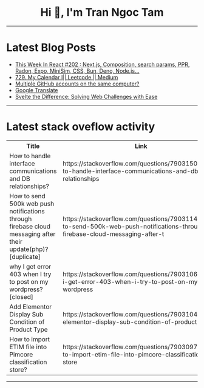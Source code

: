 <h1 align="center">Hi 👋, I'm Tran Ngoc Tam</h1>

---

# Latest Blog Posts 
<!-- BLOG-POST-LIST:START -->
- [This Week In React #202 : Next.js, Composition, search params, PPR, Radon, Expo, MiniSim, CSS, Bun, Deno, Node.js...](https://dev.to/sebastienlorber/this-week-in-react-202-nextjs-composition-search-params-ppr-radon-expo-minisim-css-bun-deno-nodejs-34n9)
- [729. My Calendar I|| Leetcode || Medium](https://dev.to/ngneha09/729-my-calendar-i-leetcode-medium-e6b)
- [Multiple GitHub accounts on the same computer?](https://dev.to/asimaries/multiple-github-accounts-on-the-same-computer-2k15)
- [Google Translate](https://dev.to/babar_ali/google-translate-j7b)
- [Svelte the Difference: Solving Web Challenges with Ease](https://dev.to/jimmymcbride/svelte-the-difference-solving-web-challenges-with-ease-45h5)
<!-- BLOG-POST-LIST:END -->

---

# Latest stack oveflow activity
<table>
  <tr><th>Title</th><th>Link</th></tr>
  <!-- STACKOVERFLOW:START --><tr><td>How to handle interface communications and DB relationships?</td><td>https://stackoverflow.com/questions/79031509/how-to-handle-interface-communications-and-db-relationships</td></tr><tr><td>How to send 500k web push notifications through firebase cloud messaging after their update&lpar;php&rpar;? [duplicate]</td><td>https://stackoverflow.com/questions/79031146/how-to-send-500k-web-push-notifications-through-firebase-cloud-messaging-after-t</td></tr><tr><td>why I get error 403 when I try to post on my wordpress? [closed]</td><td>https://stackoverflow.com/questions/79031062/why-i-get-error-403-when-i-try-to-post-on-my-wordpress</td></tr><tr><td>Add Elementor Display Sub Condition of Product Type</td><td>https://stackoverflow.com/questions/79031047/add-elementor-display-sub-condition-of-product-type</td></tr><tr><td>How to import ETIM file into Pimcore classification store?</td><td>https://stackoverflow.com/questions/79030971/how-to-import-etim-file-into-pimcore-classification-store</td></tr><!-- STACKOVERFLOW:END -->
</table>

---


